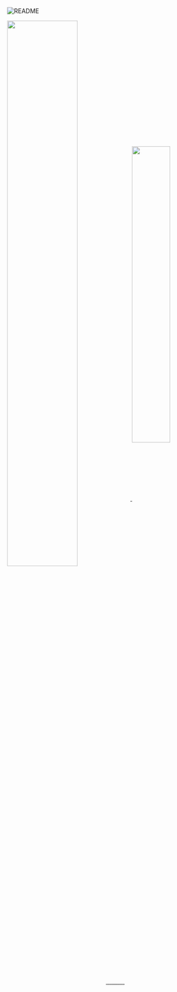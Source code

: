 <h1 align="center">
	<a href="https://git.io/typing-svg">
		<img src="https://readme-typing-svg.herokuapp.com/?lines=Heeey!+I'm+Carrichi.+👋;I'm+a+little+mexa.+🇲🇽&center=true&vCenter=true&size=40&duration=4300&font=Oleo+Script&color=C4DDFFFF" alt="">
	</a>
</h1>

![README](https://user-images.githubusercontent.com/54015671/128989231-1ee02c43-429e-4f23-abe3-0ddd741e34f9.png)

<a href="https://carrichi.com">
  <img width="57%" align="center" src="https://github-readme-stats.vercel.app/api?username=carrichi&show_icons=true&theme=material-palenight&border_color=a2cbf1&hide=issues&include_all_commits=true&hide_border=true" />
</a>
<a href="https://github.com/anuraghazra/github-readme-stats">
  <img width="42%" align="center" src="https://github-readme-stats.vercel.app/api/top-langs/?username=carrichi&layout=compact&theme=material-palenight&border_color=a2cbf1&hide_border=true" />
</a>
<div align="center">
		<a href="">
			<img src="https://github-readme-streak-stats.herokuapp.com/?user=carrichi&theme=material-palenight&border=61dafb&hide_border=true" alt="">
<img src="https://github-readme-streak-stats.herokuapp.com/?user=carrichi&theme=holi-theme&border=61dafb&hide_border=true" alt="">
<img src="https://github-readme-streak-stats.herokuapp.com/?user=carrichi&theme=monokai-metalliant&border=61dafb&hide_border=true" alt="">
<img src="https://github-readme-streak-stats.herokuapp.com/?user=carrichi&theme=blueberry_duo&border=61dafb&hide_border=true" alt="">
<img src="https://github-readme-streak-stats.herokuapp.com/?user=carrichi&theme=blueberry&border=61dafb&hide_border=true" alt="">
<img src="https://github-readme-streak-stats.herokuapp.com/?user=carrichi&theme=react&border=61dafb&hide_border=true" alt="">
<img src="https://github-readme-streak-stats.herokuapp.com/?user=carrichi&theme=nord&border=61dafb&hide_border=true" alt="">
<img src="https://github-readme-streak-stats.herokuapp.com/?user=carrichi&theme=nightrowl&border=61dafb&hide_border=true" alt="">
<img src="https://github-readme-streak-stats.herokuapp.com/?user=carrichi&theme=prussian&border=61dafb&hide_border=true" alt="">
<img src="https://github-readme-streak-stats.herokuapp.com/?user=carrichi&theme=dracula&border=61dafb&hide_border=true" alt="">
<img src="https://github-readme-streak-stats.herokuapp.com/?user=carrichi&theme=synthwave&border=61dafb&hide_border=true" alt="">
<img src="https://github-readme-streak-stats.herokuapp.com/?user=carrichi&theme=tokyonight&border=61dafb&hide_border=true" alt="">
		</a>
</div>
